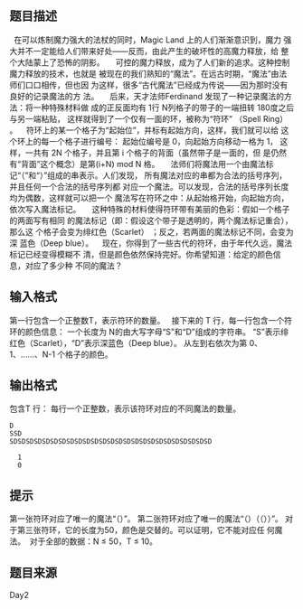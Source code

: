 


## 题目描述
  在可以炼制魔力强大的法杖的同时，Magic Land 上的人们渐渐意识到，魔力
强大并不一定能给人们带来好处——反而，由此产生的破坏性的高魔力释放，给
整个大陆蒙上了恐怖的阴影。 
 
  可控的魔力释放，成为了人们新的追求。这种控制魔力释放的技术，也就是
被现在的我们熟知的“魔法”。在远古时期，“魔法”由法师们口口相传，但也因
为这样，很多“古代魔法”已经成为传说——因为那时没有良好的记录魔法的方
法。 
 
  后来，天才法师Ferdinand 发现了一种记录魔法的方法：将一种特殊材料做
成的正反面均有 1行 N列格子的带子的一端扭转 180度之后与另一端粘贴，
这样就得到了一个仅有一面的环，被称为“符环” （Spell Ring） 。 
   符环上的某一个格子为“起始位”，并标有起始方向，这样，我们就可以给
这个环上的每一个格子进行编号： 起始位编号是 0，向起始方向移动一格为 1，
这样，一共有 2N 个格子，并且第 i 个格子的背面（虽然带子是一面的，但
是仍然有“背面”这个概念）是第(i+N) mod N 格。 
 
  法师们将魔法用一个由魔法标记“（”和“）”组成的串表示。人们发现，
所有魔法对应的串都为合法的括号序列，并且任何一个合法的括号序列都
对应一个魔法。可以发现，合法的括号序列长度均为偶数，这样就可以把一个
魔法写在符环之中：从起始格开始，向起始方向，依次写入魔法标记。 
 
  这种特殊的材料使得符环带有美丽的色彩：假如一个格子的两面写有相同
的魔法标记（即：假设这个带子是透明的，两个魔法标记重合），那么这
个格子会变为绯红色（Scarlet） ；反之，若两面的魔法标记不同，会变为深
蓝色（Deep blue）。 
   现在，你得到了一些古代的符环，由于年代久远，魔法标记已经变得模糊不
清，但是颜色依然保持完好。你希望知道：给定的颜色信息，对应了多少种
不同的魔法？ 
## 输入格式
第一行包含一个正整数T，表示符环的数量。 
  接下来的 T 行，每一行包含一个符环的颜色信息： 
一个长度为 N的由大写字母“S”和“D”组成的字符串。 
“S”表示绯红色（Scarlet），“D”表示深蓝色（Deep blue）。 
从左到右依次为第 0、1、……、N-1 个格子的颜色。 
## 输出格式
包含T 行： 
每行一个正整数，表示该符环对应的不同魔法的数量。

```input13 
D 
SSD 
SDSDSDSDSDSDSDSDSDSDSDSDSDSDSDSDSDSDSDSDSDSDSDSDSD 

```

```output1  1 
  1 
  0 
```

## 提示
第一张符环对应了唯一的魔法“（）”。 
第二张符环对应了唯一的魔法“（）（（））”。 
对于第三张符环，它的长度为50，颜色是交替的。可以证明，它不能对应任
何魔法。
 对于全部的数据：N ≤ 50，T ≤ 10。
## 题目来源
Day2


